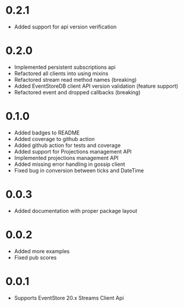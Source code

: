 # 0.2.1
- Added support for api version verification

# 0.2.0
- Implemented persistent subscriptions api 
- Refactored all clients into using mixins 
- Refactored stream read method names (breaking) 
- Added EventStoreDB client API version validation (feature support) 
- Refactored event and dropped callbacks (breaking)

# 0.1.0
- Added badges to README
- Added coverage to github action
- Added github action for tests and coverage
- Added support for Projections management API
- Implemented projections management API
- Added missing error handling in gossip client
- Fixed bug in conversion between ticks and DateTime

# 0.0.3
- Added documentation with proper package layout

# 0.0.2

- Added more examples
- Fixed pub scores

# 0.0.1

- Supports EventStore 20.x Streams Client Api
